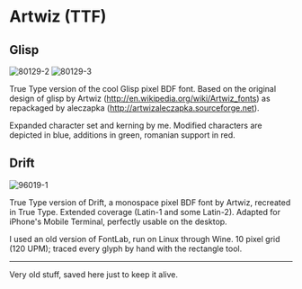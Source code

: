 # Artwiz (TTF)

## Glisp

<!-- ![80129-1](https://user-images.githubusercontent.com/61617801/115949572-b9183b00-a4de-11eb-8a0e-1561e41e6789.png) -->
![80129-2](https://user-images.githubusercontent.com/61617801/115949584-ccc3a180-a4de-11eb-97bb-9b736d668966.png)
![80129-3](https://user-images.githubusercontent.com/61617801/115949596-d947fa00-a4de-11eb-813b-d2a35056ae0b.png)

True Type version of the cool Glisp pixel BDF font. Based on the original design of glisp by Artwiz (http://en.wikipedia.org/wiki/Artwiz_fonts) as repackaged by aleczapka (http://artwizaleczapka.sourceforge.net).

Expanded character set and kerning by me. Modified characters are depicted in blue, additions in green, romanian support in red.

## Drift

![96019-1](https://user-images.githubusercontent.com/61617801/115950174-6a6ca000-a4e2-11eb-94d8-3d500654f1e7.png)

True Type version of Drift, a monospace pixel BDF font by Artwiz, recreated in True Type. Extended coverage (Latin-1 and some Latin-2). Adapted for iPhone's Mobile Terminal, perfectly usable on the desktop.

I used an old version of FontLab, run on Linux through Wine. 10 pixel grid (120 UPM); traced every glyph by hand with the rectangle tool.

---

Very old stuff, saved here just to keep it alive.
